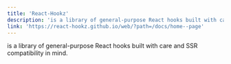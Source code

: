 ```yaml
---
title: 'React-Hookz'
description: 'is a library of general-purpose React hooks built with care and SSR compatibility in mind.'
link: 'https://react-hookz.github.io/web/?path=/docs/home--page'
---
```

is a library of general-purpose React hooks built with care and SSR compatibility in mind.